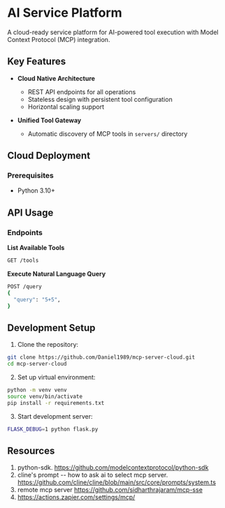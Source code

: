 # AI Service Platform

A cloud-ready service platform for AI-powered tool execution with Model Context Protocol (MCP) integration.

## Key Features

- **Cloud Native Architecture**
  - REST API endpoints for all operations
  - Stateless design with persistent tool configuration
  - Horizontal scaling support

- **Unified Tool Gateway**
  - Automatic discovery of MCP tools in `servers/` directory

## Cloud Deployment

### Prerequisites
- Python 3.10+

## API Usage

### Endpoints

**List Available Tools**
```bash
GET /tools
```

**Execute Natural Language Query**
```bash
POST /query
{
  "query": "5+5",
}
```


## Development Setup

1. Clone the repository:
```bash
git clone https://github.com/Daniel1989/mcp-server-cloud.git
cd mcp-server-cloud
```

2. Set up virtual environment:
```bash
python -m venv venv
source venv/bin/activate
pip install -r requirements.txt
```

3. Start development server:
```bash
FLASK_DEBUG=1 python flask.py
```

## Resources
1. python-sdk. https://github.com/modelcontextprotocol/python-sdk
2. cline's prompt -- how to ask ai to select mcp server. https://github.com/cline/cline/blob/main/src/core/prompts/system.ts
3. remote mcp server https://github.com/sidharthrajaram/mcp-sse
4. https://actions.zapier.com/settings/mcp/